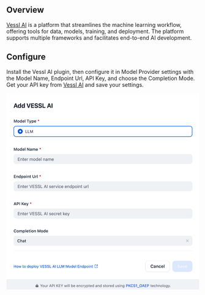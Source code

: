 ## Overview

[Vessl AI](https://vessl.ai/) is a platform that streamlines the machine learning workflow, offering tools for data, models, training, and deployment. The platform supports multiple frameworks and facilitates end-to-end AI development.

## Configure

Install the Vessl AI plugin, then configure it in Model Provider settings with the Model Name, Endpoint Url, API Key, and choose the Completion Mode. Get your API key from [Vessl AI](https://dashboard.cohere.com/api-keys) and save your settings.

![](./_assets/vessl_config.PNG)